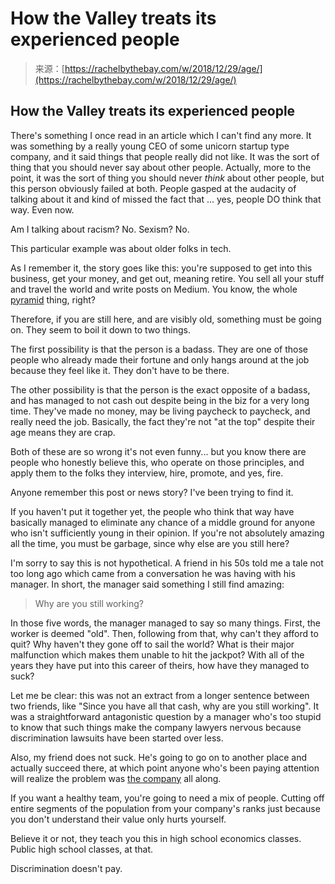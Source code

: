 <!--yml
category: 未分类
date: 2024-05-27 14:36:54
-->

# How the Valley treats its experienced people

> 来源：[https://rachelbythebay.com/w/2018/12/29/age/](https://rachelbythebay.com/w/2018/12/29/age/)

## How the Valley treats its experienced people

There's something I once read in an article which I can't find any more. It was something by a really young CEO of some unicorn startup type company, and it said things that people really did not like. It was the sort of thing that you should never say about other people. Actually, more to the point, it was the sort of thing you should never *think* about other people, but this person obviously failed at both. People gasped at the audacity of talking about it and kind of missed the fact that ... yes, people DO think that way. Even now.

Am I talking about racism? No. Sexism? No.

This particular example was about older folks in tech.

As I remember it, the story goes like this: you're supposed to get into this business, get your money, and get out, meaning retire. You sell all your stuff and travel the world and write posts on Medium. You know, the whole [pyramid](http://www.briansolis.com/2015/09/silicon-valley-hierarchy-needs/) thing, right?

Therefore, if you are still here, and are visibly old, something must be going on. They seem to boil it down to two things.

The first possibility is that the person is a badass. They are one of those people who already made their fortune and only hangs around at the job because they feel like it. They don't have to be there.

The other possibility is that the person is the exact opposite of a badass, and has managed to not cash out despite being in the biz for a very long time. They've made no money, may be living paycheck to paycheck, and really need the job. Basically, the fact they're not "at the top" despite their age means they are crap.

Both of these are so wrong it's not even funny... but you know there are people who honestly believe this, who operate on those principles, and apply them to the folks they interview, hire, promote, and yes, fire.

Anyone remember this post or news story? I've been trying to find it.

If you haven't put it together yet, the people who think that way have basically managed to eliminate any chance of a middle ground for anyone who isn't sufficiently young in their opinion. If you're not absolutely amazing all the time, you must be garbage, since why else are you still here?

I'm sorry to say this is not hypothetical. A friend in his 50s told me a tale not too long ago which came from a conversation he was having with his manager. In short, the manager said something I still find amazing:

> Why are you still working?

In those five words, the manager managed to say so many things. First, the worker is deemed "old". Then, following from that, why can't they afford to quit? Why haven't they gone off to sail the world? What is their major malfunction which makes them unable to hit the jackpot? With all of the years they have put into this career of theirs, how have they managed to suck?

Let me be clear: this was not an extract from a longer sentence between two friends, like "Since you have all that cash, why are you still working". It was a straightforward antagonistic question by a manager who's too stupid to know that such things make the company lawyers nervous because discrimination lawsuits have been started over less.

Also, my friend does not suck. He's going to go on to another place and actually succeed there, at which point anyone who's been paying attention will realize the problem was [the company](/w/2018/04/25/notequal/) all along.

If you want a healthy team, you're going to need a mix of people. Cutting off entire segments of the population from your company's ranks just because you don't understand their value only hurts yourself.

Believe it or not, they teach you this in high school economics classes. Public high school classes, at that.

Discrimination doesn't pay.